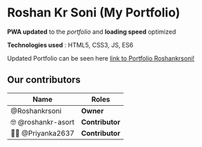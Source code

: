 # Roshan Kr Soni (My Portfolio)


**PWA updated** to the *portfolio* and **loading speed** optimized 

**Technologies used** : HTML5, CSS3, JS, ES6

Updated Portfolio can be seen here 
  [link to Portfolio Roshankrsoni!](https://iRoshan.now.sh)



## **Our contributors** 

Name  | Roles
------------ | -------------
 @Roshankrsoni  | **Owner**
:nerd_face: @roshankr-asort  | **Contributor**
:woman_office_worker:	@Priyanka2637  |  **Contributor**
